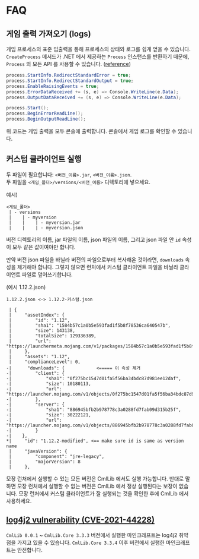 # FAQ

## 게임 출력 가져오기 (logs)

게임 프로세스의 표준 입출력을 통해 프로세스의 상태와 로그를 쉽게 얻을 수 있습니다.  
`CreateProcess` 메서드가 .NET 에서 제공하는 `Process` 인스턴스를 반환하기 때문에, `Process` 의 모든 API 를 사용할 수 있습니다. ([reference](https://docs.microsoft.com/en-us/dotnet/api/system.diagnostics.process?view=net-6.0))

```csharp
process.StartInfo.RedirectStandardError = true;
process.StartInfo.RedirectStandardOutput = true;
process.EnableRaisingEvents = true;
process.ErrorDataReceived += (s, e) => Console.WriteLine(e.Data);
process.OutputDataReceived += (s, e) => Console.WriteLine(e.Data);

process.Start();
process.BeginErrorReadLine();
process.BeginOutputReadLine();
```

위 코드는 게임 출력을 모두 콘솔에 출력합니다. 콘솔에서 게임 로그를 확인할 수 있습니다. 

## 커스텀 클라이언트 실행

두 파일이 필요합니다: `<버전_이름>.jar`, `<버전_이름>.json`.  
두 파일을 `<게임_폴더>/versions/<버전_이름>` 디렉토리에 넣으세요.   

예시)
```
<게임_폴더>
 | - versions
 |    | - myversion
 |    |    | - myversion.jar
 |    |    | - myversion.json
```

버전 디렉토리의 이름, jar 파일의 이름, json 파일의 이름, 그리고 json 파일 안 `id` 속성이 모두 같은 값이여야만 합니다.  

만약 버전 json 파일을 바닐라 버전의 파일으로부터 복사해온 것이라면, `downloads` 속성을 제거해야 합니다. 그렇지 않으면 런처에서 커스텀 클라이언트 파일을 바닐라 클라이언트 파일로 덮어쓰기합니다. 

(예시 1.12.2.json)
```
1.12.2.json <-> 1.12.2-커스텀.json

 | {
 |     "assetIndex": {
 |         "id": "1.12",
 |         "sha1": "1584b57c1a0b5e593fad1f5b8f78536ca640547b",
 |         "size": 143138,
 |         "totalSize": 129336389,
 |         "url": "https://launchermeta.mojang.com/v1/packages/1584b57c1a0b5e593fad1f5b8f78536ca640547b/1.12.json"
 |     },
 |     "assets": "1.12",
 |     "complianceLevel": 0,
-|      "downloads": {            <===== 이 속성 제거
-|         "client": {
-|             "sha1": "0f275bc1547d01fa5f56ba34bdc87d981ee12daf",
-|             "size": 10180113,
-|             "url": "https://launcher.mojang.com/v1/objects/0f275bc1547d01fa5f56ba34bdc87d981ee12daf/client.jar"
-|         },
-|         "server": {
-|             "sha1": "886945bfb2b978778c3a0288fd7fab09d315b25f",
-|             "size": 30222121,
-|             "url": "https://launcher.mojang.com/v1/objects/886945bfb2b978778c3a0288fd7fab09d315b25f/server.jar"
-|         }
-|    },
*|     "id": "1.12.2-modified", <== make sure id is same as version name
 |     "javaVersion": {
 |         "component": "jre-legacy",
 |         "majorVersion": 8
 |     },

```

모장 런처에서 실행할 수 있는 모든 버전은 CmlLib 에서도 실행 가능합니다. 반대로 말하면 모장 런처에서 실행할 수 없는 버전은 CmlLib 에서 정상 실행된다는 보장이 없습니다. 모장 런처에서 커스텀 클라이언트가 잘 실행되는 것을 확인한 후에 CmlLib 에서 사용하세요. 

## [log4j2 vulnerability (CVE-2021-44228)](https://cve.mitre.org/cgi-bin/cvename.cgi?name=CVE-2021-44228)

`CmlLib 0.0.1` ~ `CmlLib.Core 3.3.3` 버전에서 실행한 마인크래프트는 log4j2 취약점을 가지고 있을 수 있습니다. `CmlLib.Core 3.3.4` 이후 버전에서 실행한 마인크래프트는 안전합니다.